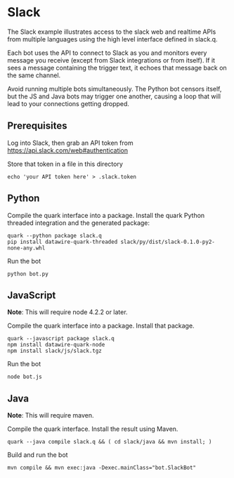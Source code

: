 # Slack

The Slack example illustrates access to the slack web and realtime
APIs from multiple languages using the high level interface defined in
slack.q.

Each bot uses the API to connect to Slack as you and monitors every
message you receive (except from Slack integrations or from
itself). If it sees a message containing the trigger text, it echoes
that message back on the same channel.

Avoid running multiple bots simultaneously. The Python bot censors
itself, but the JS and Java bots may trigger one another, causing a
loop that will lead to your connections getting dropped.

## Prerequisites

Log into Slack, then grab an API token from https://api.slack.com/web#authentication

Store that token in a file in this directory

    echo 'your API token here' > .slack.token


## Python

Compile the quark interface into a package. Install the quark Python threaded
integration and the generated package:

    quark --python package slack.q
    pip install datawire-quark-threaded slack/py/dist/slack-0.1.0-py2-none-any.whl

Run the bot

    python bot.py


## JavaScript

**Note**: This will require node 4.2.2 or later.

Compile the quark interface into a package. Install that package.

    quark --javascript package slack.q
    npm install datawire-quark-node
    npm install slack/js/slack.tgz

Run the bot

    node bot.js


## Java

**Note**: This will require maven.

Compile the quark interface. Install the result using Maven.

    quark --java compile slack.q && ( cd slack/java && mvn install; )


Build and run the bot

    mvn compile && mvn exec:java -Dexec.mainClass="bot.SlackBot"
